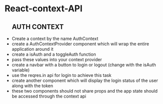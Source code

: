 # React-context-API

<ul>
    <h2>AUTH CONTEXT</h2>
    <li>Create a context by the name AuthContext</li>
    <li>create a AuthContextProvider component which will wrap the entire application around it</li>
    <li>create a isAuth and a toggleAuth function</li>
    <li>pass these values into your context provider</li>
    <li>create a navbar with a button to login or logout (change with the isAuth variable)</li>
    <li>use the reqres.in api for login to achieve this task</li>
    <li>create another component which will display the login status of the user along with the token</li>
    <li>these two components should not share props and the app state should be accessed through the context api</li>
  </ul>
